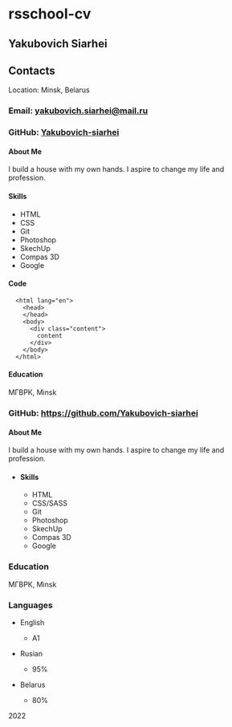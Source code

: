 
# rsschool-cv

## Yakubovich Siarhei

## Contacts

Location: Minsk, Belarus

### Email: yakubovich.siarhei@mail.ru

### GitHub: [Yakubovich-siarhei](https://github.com/Yakubovich-siarhei/ "https://github.com/Yakubovich-siarhei/")

#### About Me

I build a house with my own hands.
I aspire to change my life and profession.

#### Skills

* HTML
* CSS
* Git
* Photoshop
* SkechUp
* Compas 3D
* Google

#### Code

```text
  <html lang="en">
    <head>
    </head>
    <body>
      <div class="content">
        content
      </div>
    </body>
  </html>
```

#### Education

 МГВРК, Minsk

### GitHub: <https://github.com/Yakubovich-siarhei>

#### About Me

I build a house with my own hands.
I aspire to change my life and profession.

* #### Skills

  * HTML
  * CSS/SASS
  * Git
  * Photoshop
  * SkechUp
  * Compas 3D
  * Google

### Education

 МГВРК, Minsk

### Languages

* English
  * A1

* Rusian
  * 95%

* Belarus

  * 80%

2022
